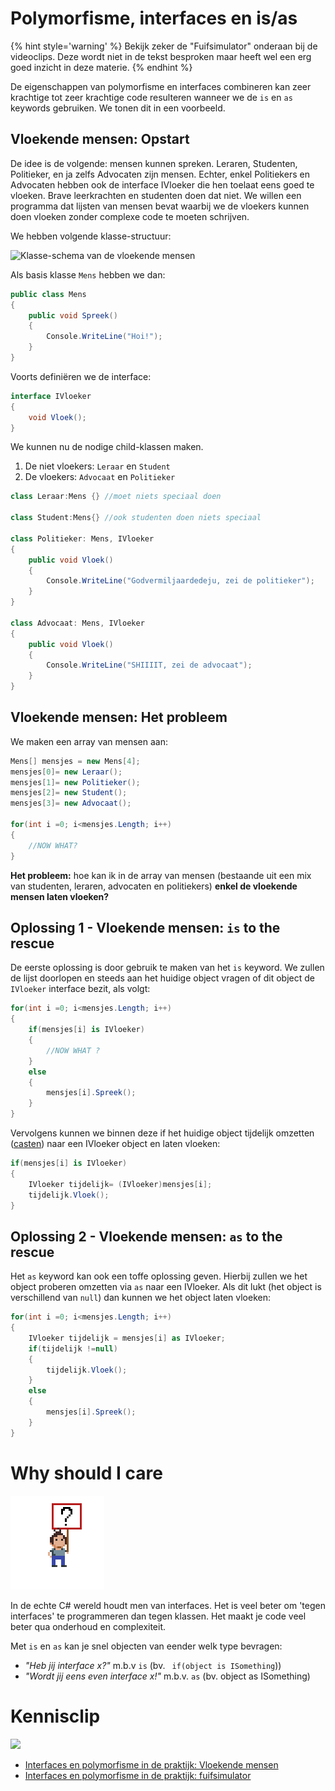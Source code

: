 # Polymorfisme, interfaces en is/as

{% hint style='warning' %}
Bekijk zeker de "Fuifsimulator" onderaan bij de videoclips. Deze wordt niet in de tekst besproken maar heeft wel een erg goed inzicht in deze materie.
{% endhint %}

De eigenschappen van polymorfisme en interfaces combineren kan zeer krachtige tot zeer krachtige code resulteren wanneer we de ``is`` en ``as`` keywords gebruiken.
We tonen dit in een voorbeeld.

## Vloekende mensen: Opstart
De idee is de volgende: mensen kunnen spreken. Leraren, Studenten, Politieker, en ja zelfs Advocaten zijn mensen. Echter, enkel Politiekers en Advocaten hebben ook de interface IVloeker die hen toelaat eens goed te vloeken.  Brave leerkrachten en studenten doen dat niet. We willen een programma dat lijsten van mensen bevat waarbij we de vloekers kunnen doen vloeken zonder complexe code te moeten schrijven.

We hebben volgende klasse-structuur:

![Klasse-schema van de vloekende mensen](../assets/12_isas/polyinterface.png)


Als basis klasse ``Mens``  hebben we dan:

```csharp
public class Mens
{
    public void Spreek()
    {
        Console.WriteLine("Hoi!");
    }
}
```
Voorts definiëren we de interface:

```csharp
interface IVloeker
{
    void Vloek();
}
```

We kunnen nu de nodige child-klassen maken.
1. De niet vloekers: ``Leraar`` en ``Student``
2. De vloekers: ``Advocaat`` en ``Politieker``

```csharp
class Leraar:Mens {} //moet niets speciaal doen

class Student:Mens{} //ook studenten doen niets speciaal

class Politieker: Mens, IVloeker
{
    public void Vloek()
    {
        Console.WriteLine("Godvermiljaardedeju, zei de politieker");
    }
}

class Advocaat: Mens, IVloeker
{
    public void Vloek()
    {
        Console.WriteLine("SHIIIIT, zei de advocaat");
    }
}
```
## Vloekende mensen: Het probleem
We maken een array van mensen aan:

```csharp
Mens[] mensjes = new Mens[4];
mensjes[0]= new Leraar();
mensjes[1]= new Politieker();
mensjes[2]= new Student();
mensjes[3]= new Advocaat();

for(int i =0; i<mensjes.Length; i++)
{
    //NOW WHAT?
}
```

**Het probleem:** hoe kan ik in de array van mensen (bestaande uit een mix van studenten, leraren, advocaten en politiekers) **enkel de vloekende mensen laten vloeken?**

## Oplossing 1 - Vloekende mensen: ``is`` to the rescue
De eerste oplossing is door gebruik te maken van het ``is`` keyword.
We zullen de lijst doorlopen en steeds aan het huidige object vragen of dit object de ``IVloeker`` interface bezit, als volgt:
```csharp
for(int i =0; i<mensjes.Length; i++)
{
    if(mensjes[i] is IVloeker)
    {
        //NOW WHAT ?
    }
    else
    {
        mensjes[i].Spreek();
    }
}
```
Vervolgens kunnen we binnen deze if het huidige object tijdelijk omzetten ([casten](/3_data/4_converteren_casting.md)) naar een IVloeker object en laten vloeken:
```csharp
if(mensjes[i] is IVloeker)
{
    IVloeker tijdelijk= (IVloeker)mensjes[i];
    tijdelijk.Vloek();
}
```

## Oplossing 2 - Vloekende mensen: ``as`` to the rescue
Het ``as`` keyword kan ook een toffe oplossing geven. Hierbij zullen we het object proberen omzetten via ``as`` naar een IVloeker. Als dit lukt (het object is verschillend van ``null``) dan kunnen we het object laten vloeken:
```csharp
for(int i =0; i<mensjes.Length; i++)
{
    IVloeker tijdelijk = mensjes[i] as IVloeker;
    if(tijdelijk !=null)
    {
        tijdelijk.Vloek();
    }
    else
    {
        mensjes[i].Spreek();
    }
}
```




# Why should I care 
![](../assets/care.png)

In de echte C# wereld houdt men van interfaces. Het is veel beter om 'tegen interfaces' te programmeren dan tegen klassen. Het maakt je code veel beter qua onderhoud en complexiteit.

Met ``is`` en ``as`` kan je snel objecten van eender welk type bevragen:
* *"Heb jij interface x?"* m.b.v ``is``  (bv.  `` if(object is ISomething``))
* *"Wordt jij eens even interface x!"* m.b.v. ``as`` (bv. object as ISomething)

# Kennisclip
![](../assets/infoclip.png)

* [Interfaces en polymorfisme in de praktijk: Vloekende mensen](https://ap.cloud.panopto.eu/Panopto/Pages/Viewer.aspx?id=01040bf2-b14d-407f-b186-abad00b66540)
* [Interfaces en polymorfisme in de praktijk: fuifsimulator](https://ap.cloud.panopto.eu/Panopto/Pages/Viewer.aspx?id=1827a908-a435-4d89-ae7a-aa4c00911c87)